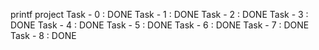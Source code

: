 printf project
Task - 0 : DONE
Task - 1 : DONE
Task - 2 : DONE
Task - 3 : DONE
Task - 4 : DONE
Task - 5 : DONE
Task - 6 : DONE
Task - 7 : DONE
Task - 8 : DONE
